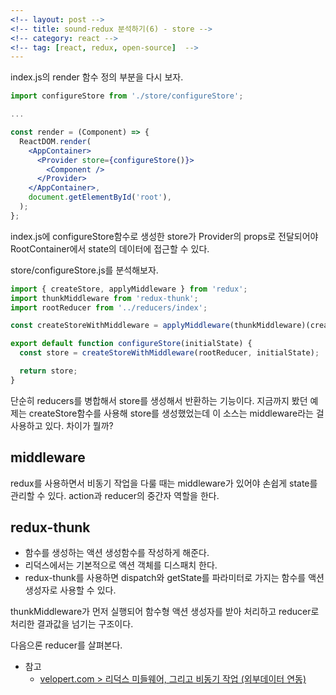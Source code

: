 ```yaml
---
<!-- layout: post -->
<!-- title: sound-redux 분석하기(6) - store -->
<!-- category: react -->
<!-- tag: [react, redux, open-source]  -->
---
```

index.js의 render 함수 정의 부분을 다시 보자.
```jsx
import configureStore from './store/configureStore';

...

const render = (Component) => {
  ReactDOM.render(
    <AppContainer>
      <Provider store={configureStore()}>
        <Component />
      </Provider>
    </AppContainer>,
    document.getElementById('root'),
  );
};
```

index.js에 configureStore함수로 생성한 store가 Provider의 props로 전달되어야 RootContainer에서 state의 데이터에 접근할 수 있다.

store/configureStore.js를 분석해보자.
```jsx
import { createStore, applyMiddleware } from 'redux';
import thunkMiddleware from 'redux-thunk';
import rootReducer from '../reducers/index';

const createStoreWithMiddleware = applyMiddleware(thunkMiddleware)(createStore);

export default function configureStore(initialState) {
  const store = createStoreWithMiddleware(rootReducer, initialState);

  return store;
}
```

단순히 reducers를 병합해서 store를 생성해서 반환하는 기능이다. 지금까지 봤던 예제는 createStore함수를 사용해 store를 생성했었는데 이 소스는 middleware라는 걸 사용하고 있다. 차이가 뭘까?

## middleware
redux를 사용하면서 비동기 작업을 다룰 때는 middleware가 있어야 손쉽게 state를 관리할 수 있다. action과 reducer의 중간자 역할을 한다. 

## redux-thunk
- 함수를 생성하는 액션 생성함수를 작성하게 해준다.
 - 리덕스에서는 기본적으로 액션 객체를 디스패치 한다.
 - redux-thunk를 사용하면 dispatch와 getState를 파라미터로 가지는 함수를 액션생성자로 사용할 수 있다.

thunkMiddleware가 먼저 실행되어 함수형 액션 생성자를 받아 처리하고 reducer로 처리한 결과값을 넘기는 구조이다.

다음으론 reducer를 살펴본다.

- 참고
  - [velopert.com > 리덕스 미들웨어, 그리고 비동기 작업 (외부데이터 연동)](https://velopert.com/3401)
